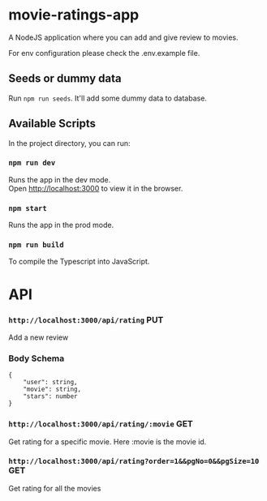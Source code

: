 # movie-ratings-app


A NodeJS application where you can add and give review to movies.

For env configuration please check the .env.example file.

## Seeds or dummy data

Run `npm run seeds`. It'll add some dummy data to database.

## Available Scripts

In the project directory, you can run:

### `npm run dev`

Runs the app in the dev mode.<br />
Open [http://localhost:3000](http://localhost:3000) to view it in the browser.

### `npm start`

Runs the app in the prod mode.<br />

### `npm run build`
 
To compile the Typescript into JavaScript.

# API

### `http://localhost:3000/api/rating` PUT

Add a new review 

### Body Schema
```
{
    "user": string,
    "movie": string,
    "stars": number
}
```

### `http://localhost:3000/api/rating/:movie` GET

Get rating for a specific movie. Here :movie is the movie id.

### `http://localhost:3000/api/rating?order=1&&pgNo=0&&pgSize=10` GET

Get rating for all the movies
